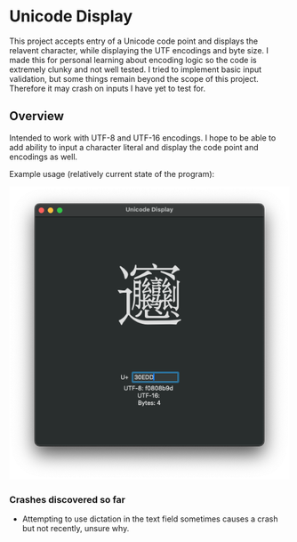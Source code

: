 #  Unicode Display

This project accepts entry of a Unicode code point and displays the relavent character, while displaying the UTF encodings and byte size. I made this for personal learning about encoding logic so the code is extremely clunky and not well tested. I tried to implement basic input validation, but some things remain beyond the scope of this project. Therefore it may crash on inputs I have yet to test for.

## Overview

Intended to work with UTF-8 and UTF-16 encodings. I hope to be able to add ability to input a 
character literal and display the code point and encodings as well.

Example usage (relatively current state of the program):

![Program screenshot displaying the Chinese character *biang* followed by four text fields, input of U+30EDD, UTF-8: f0808b9d, UTF-16: blank, and Bytes: 4](/Resources/U+30EDD%20Sample.png)

### Crashes discovered so far
- Attempting to use dictation in the text field sometimes causes a crash but not recently, unsure why.

